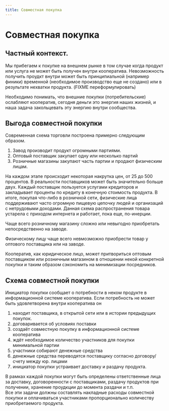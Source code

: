 ```yaml
---
title: Совместная покупка
---
```



Совместная покупка
==================

Частный контекст.
-----------------

Мы прибегаем к покупке на внешнем рынке в том случае когда продукт или услуга не может быть получен
внутри кооператива. Невозможность получить проудкт внутри может быть принципиальной (например финики)
временной (необходимое производство еще не создано) или в результате нехватки продукта. (FIXME переформулировать)

Необходимо понимать, что внешние покупки (потребительские) ослабляют кооператив, 
сегодня деньги это энергия наших жизней, и наша задача закольцевать эту энергию внутри сообщества.


Выгода совместной покупки
-------------------------

Современная схема торговли построена примерно следующим образом.

1. Завод производит продукт огромными партиями.
2. Оптовый поставщик закупает одну или несколько партий
3. Розничные магазины закупают часть партии и продают физическим лицам.

На каждом этапе происходит некоторая накрутка цен, от 25 до 500 процентов.
В реальности поставщиков может быть значительно больше двух.
Каждый поставщик пользуется услугами кредиторов и закладывает проценты по кредиту в конечную стоимость продукта.
В итоге, покупая что-либо в розничной сети, физические лица поддерживают часто огромную пищевую цепочку людей 
и организаций с нетрудовыми доходами. 
Данная схема распространения товара устарела с приходом интернета и работает, пока еще, по-инерции.

Чаще всего розничному магазину сложно или невыгодно приобретать непосредственно на заводе.

Физическому лицу чаще всего невмозможно приобрести товар у оптового поставщика или на заводе.

Кооператив, как юридическое лицо, может притвориться оптовым поставщиком или розничным магазином 
в отношении некой конкретной покупки и таким образом сэкономить на минимизации посредников.


Схема совместной покупки
------------------------

Инициатор покупки сообщает о потребности в неком продукте в информационной системе кооператива. 
Если потребность не может быть удовлетворена внутри кооператива он 

1. находит поставщика, в открытой сети или в истории предыдущих покупок.
2. договаривается об условиях поставки
3. создаёт совместную покупку в информационной системе кооператива
4. ждёт необходимое количество участников для покупки минимальной партии
5. участники собирают денежные средства
6. денежные средства переводятся поставщику согласно договору/счету между юр. лицами
7. инициатор покупки устраивает доставку и раздачу продукта.

В рамках каждой покупки могут быть определены ответственные лица за доставку, договоренности с поставщиками,
раздачу продуктов при получении, хранение проудкции до момента раздачи и т.п.  
Все эти задачи должны составлять накладные расходы совместной покупки и оплачиваться участниками пропорционально
количеству приобретаемого продукта. 
